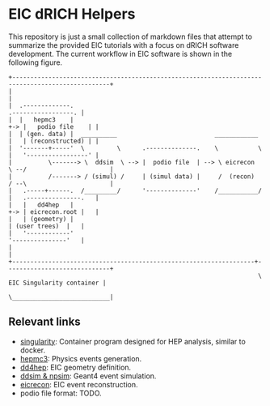 # EIC dRICH Helpers
This repository is just a small collection of markdown files that attempt to summarize the provided EIC tutorials with a focus on dRICH software development.
The current workflow in EIC software is shown in the following figure.
```
+-------------------------------------------------------------------------------------------------+
|                                                                                                 |
|  .-------------.                                                            .-----------------. |
|  |   hepmc3    |                                                        +-> |   podio file    | |
|  | (gen. data) |  __________                           ____________     |   | (reconstructed) | |
|  '-------+-----'  \         \      .--------------.    \           \    |   '-----------------' |
|          \-------> \  ddsim  \ --> |  podio file  | --> \ eicrecon  \ --/                       |
|          /-------> / (simul) /     | (simul data) |     /  (recon)  / --\                       |
|   .-----+------.  /_________/      '--------------'    /___________/    |   .---------------.   |
|   |   dd4hep   |                                                        +-> | eicrecon.root |   |
|   | (geometry) |                                                            | (user trees)  |   |
|   '------------'                                                            '---------------'   |
|                                                                                                 |
+-------------------------------------------------------------------+-----------------------------+
                                                                     \  EIC Singularity container |
                                                                      \___________________________|
```

## Relevant links
* [singularity](docs/singularity.md): Container program designed for HEP analysis, similar to docker.
* [hepmc3](TODO):                     Physics events generation.
* [dd4hep](docs/dd4hep.md):           EIC geometry definition.
* [ddsim & npsim](TODO):              Geant4 event simulation.
* [eicrecon](TODO):                   EIC event reconstruction.
* podio file format:                  TODO.
